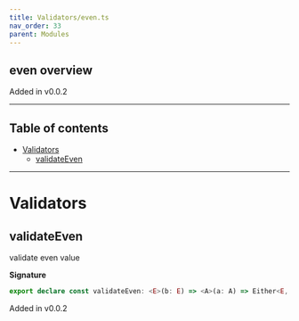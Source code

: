 ```yaml
---
title: Validators/even.ts
nav_order: 33
parent: Modules
---
```


## even overview

Added in v0.0.2

---

<h2 class="text-delta">Table of contents</h2>

- [Validators](#validators)
  - [validateEven](#validateeven)

---

# Validators

## validateEven

validate even value

**Signature**

```ts
export declare const validateEven: <E>(b: E) => <A>(a: A) => Either<E, unknown extends A ? any : A>
```

Added in v0.0.2
